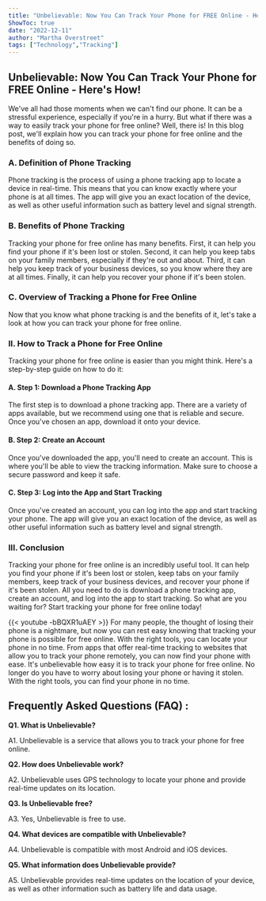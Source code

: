 ```yaml
---
title: "Unbelievable: Now You Can Track Your Phone for FREE Online - Here's How!"
ShowToc: true 
date: "2022-12-11"
author: "Martha Overstreet" 
tags: ["Technology","Tracking"]
---
```

## Unbelievable: Now You Can Track Your Phone for FREE Online - Here's How!

We've all had those moments when we can't find our phone. It can be a stressful experience, especially if you're in a hurry. But what if there was a way to easily track your phone for free online? Well, there is! In this blog post, we'll explain how you can track your phone for free online and the benefits of doing so.

### A. Definition of Phone Tracking

Phone tracking is the process of using a phone tracking app to locate a device in real-time. This means that you can know exactly where your phone is at all times. The app will give you an exact location of the device, as well as other useful information such as battery level and signal strength.

### B. Benefits of Phone Tracking

Tracking your phone for free online has many benefits. First, it can help you find your phone if it's been lost or stolen. Second, it can help you keep tabs on your family members, especially if they're out and about. Third, it can help you keep track of your business devices, so you know where they are at all times. Finally, it can help you recover your phone if it's been stolen.

### C. Overview of Tracking a Phone for Free Online

Now that you know what phone tracking is and the benefits of it, let's take a look at how you can track your phone for free online.

### II. How to Track a Phone for Free Online

Tracking your phone for free online is easier than you might think. Here's a step-by-step guide on how to do it:

#### A. Step 1: Download a Phone Tracking App

The first step is to download a phone tracking app. There are a variety of apps available, but we recommend using one that is reliable and secure. Once you've chosen an app, download it onto your device.

#### B. Step 2: Create an Account

Once you've downloaded the app, you'll need to create an account. This is where you'll be able to view the tracking information. Make sure to choose a secure password and keep it safe.

#### C. Step 3: Log into the App and Start Tracking

Once you've created an account, you can log into the app and start tracking your phone. The app will give you an exact location of the device, as well as other useful information such as battery level and signal strength.

### III. Conclusion

Tracking your phone for free online is an incredibly useful tool. It can help you find your phone if it's been lost or stolen, keep tabs on your family members, keep track of your business devices, and recover your phone if it's been stolen. All you need to do is download a phone tracking app, create an account, and log into the app to start tracking. So what are you waiting for? Start tracking your phone for free online today!

{{< youtube -bBQXR1uAEY >}} 
For many people, the thought of losing their phone is a nightmare, but now you can rest easy knowing that tracking your phone is possible for free online. With the right tools, you can locate your phone in no time. From apps that offer real-time tracking to websites that allow you to track your phone remotely, you can now find your phone with ease. It's unbelievable how easy it is to track your phone for free online. No longer do you have to worry about losing your phone or having it stolen. With the right tools, you can find your phone in no time.

## Frequently Asked Questions (FAQ) :
**Q1. What is Unbelievable?**

A1. Unbelievable is a service that allows you to track your phone for free online.

**Q2. How does Unbelievable work?**

A2. Unbelievable uses GPS technology to locate your phone and provide real-time updates on its location.

**Q3. Is Unbelievable free?**

A3. Yes, Unbelievable is free to use.

**Q4. What devices are compatible with Unbelievable?**

A4. Unbelievable is compatible with most Android and iOS devices.

**Q5. What information does Unbelievable provide?**

A5. Unbelievable provides real-time updates on the location of your device, as well as other information such as battery life and data usage.


